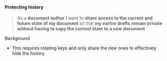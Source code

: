 #### Protecting history

> As a **document author** I want to **share access to the current and future
> state of my document** so that **my earlier drafts remain private without
> having to copy the current state to a new document**.

Background

* This requires rotating keys and only share the new ones to effectively hide
  the history

